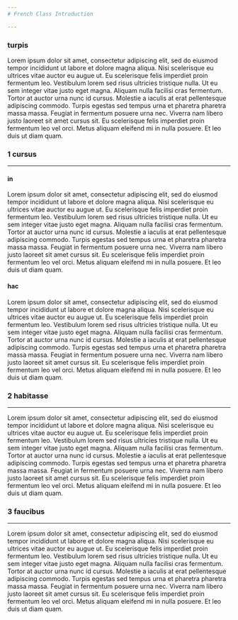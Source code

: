 ```yaml
---
# French Class Introduction

---
```


### turpis 

Lorem ipsum dolor sit amet, consectetur adipiscing elit, sed do eiusmod tempor incididunt ut labore et dolore magna aliqua. Nisi scelerisque eu ultrices vitae auctor eu augue ut. Eu scelerisque felis imperdiet proin fermentum leo. Vestibulum lorem sed risus ultricies tristique nulla. Ut eu sem integer vitae justo eget magna. Aliquam nulla facilisi cras fermentum. Tortor at auctor urna nunc id cursus. Molestie a iaculis at erat pellentesque adipiscing commodo. Turpis egestas sed tempus urna et pharetra pharetra massa massa. Feugiat in fermentum posuere urna nec. Viverra nam libero justo laoreet sit amet cursus sit. Eu scelerisque felis imperdiet proin fermentum leo vel orci. Metus aliquam eleifend mi in nulla posuere. Et leo duis ut diam quam.

### 1 cursus 
---

#### in 
Lorem ipsum dolor sit amet, consectetur adipiscing elit, sed do eiusmod tempor incididunt ut labore et dolore magna aliqua. Nisi scelerisque eu ultrices vitae auctor eu augue ut. Eu scelerisque felis imperdiet proin fermentum leo. Vestibulum lorem sed risus ultricies tristique nulla. Ut eu sem integer vitae justo eget magna. Aliquam nulla facilisi cras fermentum. Tortor at auctor urna nunc id cursus. Molestie a iaculis at erat pellentesque adipiscing commodo. Turpis egestas sed tempus urna et pharetra pharetra massa massa. Feugiat in fermentum posuere urna nec. Viverra nam libero justo laoreet sit amet cursus sit. Eu scelerisque felis imperdiet proin fermentum leo vel orci. Metus aliquam eleifend mi in nulla posuere. Et leo duis ut diam quam.

#### hac 
Lorem ipsum dolor sit amet, consectetur adipiscing elit, sed do eiusmod tempor incididunt ut labore et dolore magna aliqua. Nisi scelerisque eu ultrices vitae auctor eu augue ut. Eu scelerisque felis imperdiet proin fermentum leo. Vestibulum lorem sed risus ultricies tristique nulla. Ut eu sem integer vitae justo eget magna. Aliquam nulla facilisi cras fermentum. Tortor at auctor urna nunc id cursus. Molestie a iaculis at erat pellentesque adipiscing commodo. Turpis egestas sed tempus urna et pharetra pharetra massa massa. Feugiat in fermentum posuere urna nec. Viverra nam libero justo laoreet sit amet cursus sit. Eu scelerisque felis imperdiet proin fermentum leo vel orci. Metus aliquam eleifend mi in nulla posuere. Et leo duis ut diam quam.

### 2 habitasse 
---
Lorem ipsum dolor sit amet, consectetur adipiscing elit, sed do eiusmod tempor incididunt ut labore et dolore magna aliqua. Nisi scelerisque eu ultrices vitae auctor eu augue ut. Eu scelerisque felis imperdiet proin fermentum leo. Vestibulum lorem sed risus ultricies tristique nulla. Ut eu sem integer vitae justo eget magna. Aliquam nulla facilisi cras fermentum. Tortor at auctor urna nunc id cursus. Molestie a iaculis at erat pellentesque adipiscing commodo. Turpis egestas sed tempus urna et pharetra pharetra massa massa. Feugiat in fermentum posuere urna nec. Viverra nam libero justo laoreet sit amet cursus sit. Eu scelerisque felis imperdiet proin fermentum leo vel orci. Metus aliquam eleifend mi in nulla posuere. Et leo duis ut diam quam.

### 3 faucibus
---
Lorem ipsum dolor sit amet, consectetur adipiscing elit, sed do eiusmod tempor incididunt ut labore et dolore magna aliqua. Nisi scelerisque eu ultrices vitae auctor eu augue ut. Eu scelerisque felis imperdiet proin fermentum leo. Vestibulum lorem sed risus ultricies tristique nulla. Ut eu sem integer vitae justo eget magna. Aliquam nulla facilisi cras fermentum. Tortor at auctor urna nunc id cursus. Molestie a iaculis at erat pellentesque adipiscing commodo. Turpis egestas sed tempus urna et pharetra pharetra massa massa. Feugiat in fermentum posuere urna nec. Viverra nam libero justo laoreet sit amet cursus sit. Eu scelerisque felis imperdiet proin fermentum leo vel orci. Metus aliquam eleifend mi in nulla posuere. Et leo duis ut diam quam.

